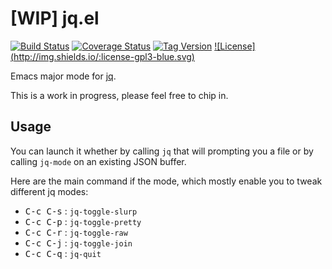[WIP] jq.el
===========

[![Build Status](https://travis-ci.org/rejeep/jq.el.svg)](https://travis-ci.org/rejeep/jq.el) [![Coverage Status](https://coveralls.io/repos/AdrieanKhisbe/jq.el/badge.svg)](https://coveralls.io/r/AdrieanKhisbe/jq.el) [![Tag Version](https://img.shields.io/github/tag/AdrieanKhisbe/jq.el.svg)](https://github.com/AdrieanKhisbe/jq.el/tags) [![License] (http://img.shields.io/:license-gpl3-blue.svg)](http://www.gnu.org/licenses/gpl-3.0.html)
<!-- reade to insert melpa badge:
[![MELPA](http://melpa.org/packages/jq-badge.svg)](http://melpa.org/#/jq) [![MELPA stable](http://stable.melpa.org/packages/jq-badge.svg)](http://stable.melpa.org/#/jq) -->

Emacs major mode for [jq](http://stedolan.github.io/jq/).

This is a work in progress, please feel free to chip in.

## Usage

You can launch it whether by calling `jq` that will prompting you a file
or by calling `jq-mode` on an existing JSON buffer.

Here are the main command if the mode, which mostly enable you to tweak
different jq modes:

- <kbd>C-c C-s</kbd> : `jq-toggle-slurp`
- <kbd>C-c C-p</kbd> : `jq-toggle-pretty`
- <kbd>C-c C-r</kbd> : `jq-toggle-raw`
- <kbd>C-c C-j</kbd> : `jq-toggle-join`
- <kbd>C-c C-q</kbd> : `jq-quit`
